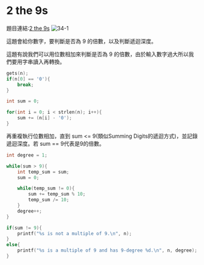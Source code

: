 # 2 the 9s

題目連結:[2 the 9s](https://onlinejudge.org/index.php?option=com_onlinejudge&Itemid=8&page=show_problem&problem=1863)
![34-1](pic/34-1.jpg)

這題會給你數字，要判斷是否為 9 的倍數，以及判斷遞迴深度。

這題有說我們可以用位數相加來判斷是否為 9 的倍數，由於輸入數字過大所以我們要用字串讀入再轉換。
```C
gets(n);
if(n[0] == '0'){
    break;
}

int sum = 0;

for(int i = 0; i < strlen(n); i++){
    sum += (n[i] - '0');
}
```

再重複執行位數相加，直到 sum <= 9(類似Summing Digits的遞迴方式)，並記錄遞迴深度。若 sum == 9代表是9的倍數。

```C
int degree = 1;

while(sum > 9){
    int temp_sum = sum;
    sum = 0;

    while(temp_sum != 0){
        sum += temp_sum % 10;
        temp_sum /= 10;
    }
    degree++;
}

if(sum != 9){
    printf("%s is not a multiple of 9.\n", n);
}
else{
    printf("%s is a multiple of 9 and has 9-degree %d.\n", n, degree);
}
```